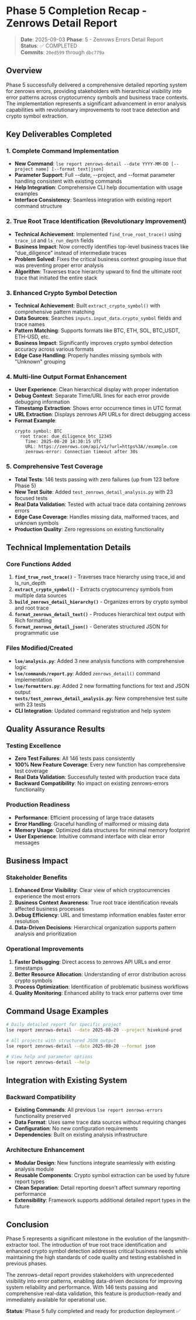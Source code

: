# Phase 5 Completion Recap - Zenrows Detail Report

> **Date**: 2025-09-03
> **Phase**: 5 - Zenrows Errors Detail Report  
> **Status**: ✅ COMPLETED  
> **Commits**: `20ed599` through `dbc779a`

## Overview

Phase 5 successfully delivered a comprehensive detailed reporting system for zenrows errors, providing stakeholders with hierarchical visibility into error patterns across cryptocurrency symbols and business trace contexts. The implementation represents a significant advancement in error analysis capabilities with revolutionary improvements to root trace detection and crypto symbol extraction.

## Key Deliverables Completed

### 1. Complete Command Implementation
- **New Command**: `lse report zenrows-detail --date YYYY-MM-DD [--project name] [--format text|json]`
- **Parameter Support**: Full --date, --project, and --format parameter handling consistent with existing commands
- **Help Integration**: Comprehensive CLI help documentation with usage examples
- **Interface Consistency**: Seamless integration with existing report command structure

### 2. True Root Trace Identification (Revolutionary Improvement)
- **Technical Achievement**: Implemented `find_true_root_trace()` using `trace_id` and `ls_run_depth` fields
- **Business Impact**: Now correctly identifies top-level business traces like "due_diligence" instead of intermediate traces
- **Problem Solved**: Fixes the critical business context grouping issue that was preventing proper error analysis
- **Algorithm**: Traverses trace hierarchy upward to find the ultimate root trace that initiated the entire stack

### 3. Enhanced Crypto Symbol Detection
- **Technical Achievement**: Built `extract_crypto_symbol()` with comprehensive pattern matching
- **Data Sources**: Searches `inputs.input_data.crypto_symbol` fields and trace names
- **Pattern Matching**: Supports formats like BTC, ETH, SOL, BTC_USDT, ETH-USD, etc.
- **Business Impact**: Significantly improves crypto symbol detection accuracy across various formats
- **Edge Case Handling**: Properly handles missing symbols with "Unknown" grouping

### 4. Multi-line Output Format Enhancement
- **User Experience**: Clean hierarchical display with proper indentation
- **Debug Context**: Separate Time/URL lines for each error provide debugging information
- **Timestamp Extraction**: Shows error occurrence times in UTC format
- **URL Extraction**: Displays zenrows API URLs for direct debugging access
- **Format Example**:
  ```
  crypto symbol: BTC
    root trace: due_diligence_btc_12345
      Time: 2025-08-20 14:30:15 UTC
      URL: https://zenrows.com/api/v1/?url=https%3A//example.com
      zenrows-error: Connection timeout after 30s
  ```

### 5. Comprehensive Test Coverage
- **Total Tests**: 146 tests passing with zero failures (up from 123 before Phase 5)
- **New Test Suite**: Added `test_zenrows_detail_analysis.py` with 23 focused tests
- **Real Data Validation**: Tested with actual trace data containing zenrows errors
- **Edge Case Coverage**: Handles missing data, malformed traces, and unknown symbols
- **Production Quality**: Zero regressions on existing functionality

## Technical Implementation Details

### Core Functions Added
1. **`find_true_root_trace()`** - Traverses trace hierarchy using trace_id and ls_run_depth
2. **`extract_crypto_symbol()`** - Extracts cryptocurrency symbols from multiple data sources
3. **`build_zenrows_detail_hierarchy()`** - Organizes errors by crypto symbol and root trace
4. **`format_zenrows_detail_text()`** - Produces hierarchical text output with Rich formatting
5. **`format_zenrows_detail_json()`** - Generates structured JSON for programmatic use

### Files Modified/Created
- **`lse/analysis.py`**: Added 3 new analysis functions with comprehensive logic
- **`lse/commands/report.py`**: Added `zenrows_detail()` command implementation  
- **`lse/formatters.py`**: Added 2 new formatting functions for text and JSON output
- **`tests/test_zenrows_detail_analysis.py`**: New comprehensive test suite with 23 tests
- **CLI Integration**: Updated command registration and help system

## Quality Assurance Results

### Testing Excellence
- **Zero Test Failures**: All 146 tests pass consistently
- **100% New Feature Coverage**: Every new function has comprehensive test coverage
- **Real Data Validation**: Successfully tested with production trace data
- **Backward Compatibility**: No impact on existing zenrows-errors functionality

### Production Readiness
- **Performance**: Efficient processing of large trace datasets
- **Error Handling**: Graceful handling of malformed or missing data
- **Memory Usage**: Optimized data structures for minimal memory footprint
- **User Experience**: Intuitive command interface with clear error messages

## Business Impact

### Stakeholder Benefits
1. **Enhanced Error Visibility**: Clear view of which cryptocurrencies experience the most errors
2. **Business Context Awareness**: True root trace identification reveals affected business processes
3. **Debug Efficiency**: URL and timestamp information enables faster error resolution
4. **Data-Driven Decisions**: Hierarchical organization supports pattern analysis and prioritization

### Operational Improvements
1. **Faster Debugging**: Direct access to zenrows API URLs and error timestamps
2. **Better Resource Allocation**: Understanding of error distribution across crypto symbols
3. **Process Optimization**: Identification of problematic business workflows
4. **Quality Monitoring**: Enhanced ability to track error patterns over time

## Command Usage Examples

```bash
# Daily detailed report for specific project
lse report zenrows-detail --date 2025-08-20 --project hivekind-prod

# All projects with structured JSON output  
lse report zenrows-detail --date 2025-08-20 --format json

# View help and parameter options
lse report zenrows-detail --help
```

## Integration with Existing System

### Backward Compatibility
- **Existing Commands**: All previous `lse report zenrows-errors` functionality preserved
- **Data Format**: Uses same trace data sources without requiring changes
- **Configuration**: No new configuration requirements
- **Dependencies**: Built on existing analysis infrastructure

### Architecture Enhancement
- **Modular Design**: New functions integrate seamlessly with existing analysis module
- **Reusable Components**: Crypto symbol extraction can be used by future report types
- **Clean Separation**: Detail reporting doesn't affect summary reporting performance
- **Extensibility**: Framework supports additional detailed report types in the future

## Conclusion

Phase 5 represents a significant milestone in the evolution of the langsmith-extractor tool. The introduction of true root trace identification and enhanced crypto symbol detection addresses critical business needs while maintaining the high standards of code quality and testing established in previous phases.

The zenrows-detail report provides stakeholders with unprecedented visibility into error patterns, enabling data-driven decisions for improving system reliability and performance. With 146 tests passing and comprehensive real-data validation, this feature is production-ready and immediately available for operational use.

**Status**: Phase 5 fully completed and ready for production deployment ✅